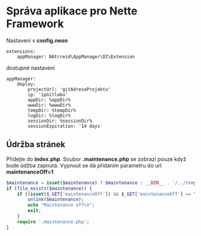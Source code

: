 # Správa aplikace pro Nette Framework

Nastavení v **config.neon**
```neon
extensions:
    appManager: NAtrreid\AppManager\DI\Extension
```

dostupné nastavení
```neon
appManager:
    deploy:
        projectUrl: 'gitAdresaProjektu'
        ip: 'ipGitlabu'
        appDir: %appDir%
        wwwDir: %wwwDir%
        tempDir: %tempDir%
        logDir: %logDir%
        sessionDir: %sessionDir%
        sessionExpiration: '14 days'
```

## Údržba stránek
Přidejte do **index.php**. Soubor **.maintenance.php** se zobrazí pouze když bude údžba zapnutá. Vypnout se dá přidáním parametru do url **maintenanceOff=1**
```php
$maintenance = isset($maintenance) ? $maintenance : __DIR__ . '/../temp/maintenance';
if (file_exists($maintenance)) {
    if ((isset($_GET['maintenanceOff']) && $_GET['maintenanceOff'] == TRUE) || (isset($argv) && $argv[1] == 'maintenanceOff')) {
        unlink($maintenance);
        echo "Maintenance off\n";
        exit;
    }
    require '.maintenance.php';
}
```